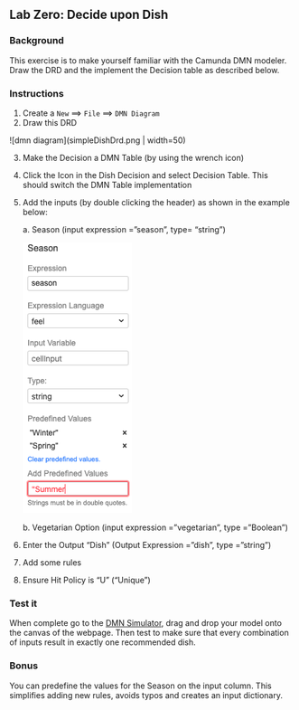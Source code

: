 ## Lab Zero: Decide upon Dish

### Background
This exercise is to make yourself familiar with the Camunda DMN modeler.
Draw the DRD and the implement the Decision table as described below.

### Instructions
1.	Create a `New` ==> `File` ==> `DMN Diagram`
2.	Draw this DRD

  ![dmn diagram](simpleDishDrd.png | width=50)

3.	Make the Decision a DMN Table (by using the wrench icon)
4.	Click the Icon in the Dish Decision and select Decision Table. This should switch the DMN Table implementation
5.	Add the inputs (by double clicking the header) as shown in the example below:

    a.	Season (input expression =”season”, type= “string”)

    ![](seasonConfig.png)
    
    b.	Vegetarian Option (input expression =”vegetarian”, type =”Boolean”)
6.	Enter the Output “Dish” (Output Expression =”dish”, type =”string”)
7.	Add some rules 
8.	Ensure Hit Policy is “U” (“Unique”)


### Test it
When complete go to the [DMN Simulator](https://consulting.camunda.com/dmn-simulator), drag and drop your model onto the canvas of the webpage. Then test to make sure that every combination of inputs result in exactly one recommended dish.

### Bonus
You can predefine the values for the Season on the input column. This simplifies adding new rules, avoids typos and creates an input dictionary.